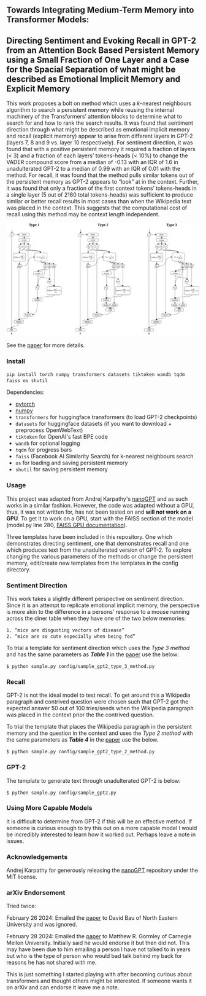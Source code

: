 
## Towards Integrating Medium-Term Memory into Transformer Models:

## Directing Sentiment and Evoking Recall in GPT-2 from an Attention Bock Based Persistent Memory using a Small Fraction of One Layer and a Case for the Spacial Separation of what might be described as Emotional Implicit Memory and Explicit Memory

 This work proposes a bolt on method which uses a *k*-nearest neighbours algorithm to search a persistent memory while reusing the internal machinery of the Transformers’ attention blocks to determine what to search for and how to rank the search results. It was found that sentiment direction through what might be described as emotional implicit memory and recall (explicit memory) appear to arise from different layers in GPT-2 (layers 7, 8 and 9 vs. layer 10 respectively). For sentiment direction, it was found that with a positive persistent memory it required a fraction of layers (< 3) and a fraction of each layers’ tokens-heads (< 10%) to change the VADER compound score from a median of -0.13 with an IQR of 1.6 in unadulterated GPT-2 to a median of 0.99 with an IQR of 0.01 with the method. For recall, it was found that the method pulls similar tokens out of the persistent memory as GPT-2 appears to “look” at in the context. Further, it was found that only a fraction of the first context tokens’ tokens-heads in a single layer (5 out of 2160 total tokens-heads) was sufficient to produce similar or better recall results in most cases than when the Wikipedia text was placed in the context. This suggests that the computational cost of recall using this method may be context length independent.

![alt text](assets/methods.jpg)

See the [paper](Towards_Integrating_Medium-Term_Memory_into_Transformer_Models.pdf) for more details.

### Install

```
pip install torch numpy transformers datasets tiktoken wandb tqdm faiss os shutil
```

Dependencies:

- [pytorch](https://pytorch.org)
- [numpy](https://numpy.org/install/)
-  `transformers` for huggingface transformers (to load GPT-2 checkpoints)
-  `datasets` for huggingface datasets (if you want to download + preprocess OpenWebText)
-  `tiktoken` for OpenAI's fast BPE code
-  `wandb` for optional logging
-  `tqdm` for progress bars
-  `faiss` (Facebook AI Similarity Search) for k-nearest neighbours search
-  `os` for loading and saving persistent memory
-  `shutil` for saving persistent memory

### Usage

This project was adapted from Andrej Karpathy's [nanoGPT](https://github.com/karpathy/nanoGPT) and as such works in a similar fashion. However, the code was adapted without a GPU, thus, it was not written for, has not been tested on and **will not work on a GPU**. To get it to work on a GPU, start with the FAISS section of the model (model.py line 280, [FAISS GPU documentation](https://github.com/facebookresearch/faiss/wiki/Faiss-on-the-GPU)).

Three templates have been included in this repository. One which demonstrates directing sentiment, one that demonstrates recall and one which produces text from the unadulterated version of GPT-2. To explore changing the various parameters of the methods or change the persistent memory, edit/create new templates from the templates in the config directory.

### Sentiment Direction

This work takes a slightly different perspective on sentiment direction. Since it is an attempt to replicate emotional implicit memory, the perspective is more akin to the difference in a persons’ response to a mouse running across the diner table when they have one of the two below memories:

    1. “mice are disgusting vectors of disease”
    2. “mice are so cute especially when being fed”

 To trial a template for sentiment direction which uses the *Type 3 method* and has the same parameters as ***Table 1*** in the [paper](Towards_Integrating_Medium-Term_Memory_into_Transformer_Models.pdf) use the below:

```
$ python sample.py config/sample_gpt2_type_3_method.py 
```

### Recall

GPT-2 is not the ideal model to test recall. To get around this a Wikipedia paragraph and contrived question were chosen such that GPT-2 got the expected answer 50 out of 100 tries/seeds when the Wikipedia paragraph was placed in the context prior the the contrived question. 

To trial the template that places the Wikipedia paragraph in the persistent memory and the question in the context and uses the *Type 2 method* with the same parameters as ***Table 4*** in the [paper](Towards_Integrating_Medium-Term_Memory_into_Transformer_Models.pdf) use the below.

```
$ python sample.py config/sample_gpt2_type_2_method.py 
```

### GPT-2

The template to generate text through unadulterated GPT-2 is below:

```
$ python sample.py config/sample_gpt2.py 
```

### Using More Capable Models

It is difficult to determine from GPT-2 if this will be an effective method. If someone is curious enough to try this out on a more capable model I would be incredibly interested to learn how it worked out. Perhaps leave a note in issues.

### Acknowledgements

Andrej Karpathy for generously releasing the [nanoGPT](https://github.com/karpathy/nanoGPT) repository under the MIT license.

### arXiv Endorsement

Tried twice:

February 26 2024: Emailed the [paper](Towards_Integrating_Medium-Term_Memory_into_Transformer_Models.pdf) to David Bau of North Eastern University and was ignored.

February 28 2024: Emailed the [paper](Towards_Integrating_Medium-Term_Memory_into_Transformer_Models.pdf) to Matthew R. Gormley of Carnegie Mellon University. Initially said he would endorse it but then did not. This may have been due to him emailing a person I have not talked to in years but who is the type of person who would bad talk behind my back for reasons he has not shared with me.

This is just something I started playing with after becoming curious about transformers and thought others might be interested. If someone wants it on arXiv and can endorse it leave me a note.
